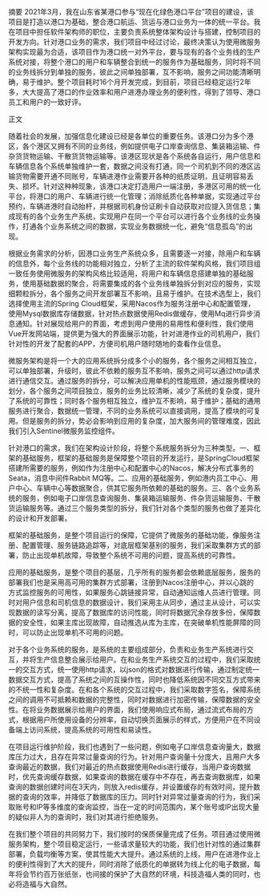 摘要
2021年3月，我在山东省某港口参与“现在化绿色港口平台”项目的建设，该项目是打造以港口为基础，整合港口航运、货运与港口业务为一体的统一平台。我在项目中担任软件架构师的职位，主要负责系统整体架构设计与搭建，控制项目的开发方向。针对港口业务的需求，我们项目中经过讨论，最终决策认为使用微服务架构实现最为合适，该项目作为港口统一对外平台，要与现有的各个业务线的生产系统对接，将整个港口的用户和车辆整合到统一的服务作为基础服务，同时将不同的业务线拆分到单独的服务，彼此之间单独部署，互不影响，服务之间功能清晰明确，易于维护。整个项目耗时16个月开发完成，到目前，项目已经稳定运行2年多，大大提高了港口的作业效率和用户进港办理业务的便利性，得到了领导、港口员工和用户的一致好评。

正文

随着社会的发展，加强信息化建设已经是各单位的重要任务。该港口分为多个港区，各个港区又拥有不同的业务线，例如提供电子口岸查询信息、集装箱运输、件杂货货物运输、干散货货物运输等。该港区现状是各个系统各自运行，用户信息和车辆信息各个系统单独维护一套，数据之间没有打通，同一个司机到不同的港区运输货物需要开通不同账号，车辆进港作业需要开各种的纸质证明，且证明容易丢失、损坏。针对这种种现象，该港口决定打造用户一端注册，多港区可用的统一化平台，将港口的用户、车辆进行统一化管理；消除纸质化各种单据，实现通过平台预约，车辆进港时自动抬杆，并根据司机身份证刷卡自动获取对应提入货信息；集成现有的各个业务生产系统，实现用户在同一个平台可以进行各个业务线的业务操作，打通各个业务系统之间的数据，实现业务数据统一化，避免“信息孤岛”的出现。

根据业务需求的分析，因港口业务生产系统众多，且需要逐一对接，除用户和车辆的信息外，每个业务线的功能相对独立，分析了主流的软件架构风格，我们项目组一致任务使用微服务的架构风格比较适用，将用户和车辆信息搭建单独的基础服务，使用基础数据的聚合，将需要集成的各个业务线单独拆分到对应的服务，实现细颗粒拆分，各个服务之间开发部署互不影响，且易于维护。在技术选型上，我们选择使用主流的Spring Cloud框架，采用Nacos作为服务注册中心和配置管理，使用Mysql数据库存储数据，针对热点数据使用Redis做缓存，使用Mq进行异步消息通知。针对展现给用户的界面，考虑到用户使用的易用性和便利性，我们使用Vue开发网站端，提供更为强大的界面展示功能，针对进港作业的司机用户，我们针对性的开发了配套的APP，方便司机用户随时随地的查看作业信息。

微服务架构是将一个大的应用系统拆分成多个小的服务，各个服务之间相互独立，可以单独部署，升级时，彼此不依赖的服务互不影响，服务之间可以通过http请求进行通信交互。通过服务的拆分，可以解决应用单机的性能瓶颈，通过服务模块的划分，各个服务之间项目独立，服务的业务比较清晰，减少了系统的复杂度，提升了系统的可靠性；同时各个服务相互独立，维护互不影响，易于维护；基础的通用服务进行聚合，数据统一管理，不同的业务系统可以直接调用，提高了模块的可复用。但是服务的拆分，势必会影响到应用的复杂度，加大服务间的管理难度，因此我们引入Sentinel微服务监控组件。

针对港口的需求，我们在架构设计阶段，将整个系统服务拆分为三种类型。一、框架的基础服务，框架的基础服务是保障整个项目的开发运行，是SpringCloud框架搭建所需要的服务，例如作为注册中心和配置中心的Nacos，解决分布式事务的Seata，消息中间件Rabbit MQ等。二、应用的基础服务，例如港内员工中心、用户中心、车辆中心等数据聚合，供其它服务所依赖的基础的服务。三、各个业务系统的服务，例如电子口岸信息查询服务、集装箱运输服务、件杂货运输服务、干散货运输服务等。通过三个服务类型的拆分，我们针对各个类型的服务也做了差异化的设计和开发部署。

框架的基础服务，是整个项目运行的保障，它提供了微服务的基础功能，像服务注册、配置管理、服务链路追踪等，对底层框架基别的服务，我们采取集群方式的部署，防止出现单机故障，导致整个系统不可用的问题，提高系统的可靠性。

应用的基础服务，是整个项目的基层，几乎所有的服务都会依赖底层服务，服务的部署我们也是采用高可用的集群方式部署，注册到Nacos注册中心，并以心跳的方式监控服务的可用性，如果服务心跳链接异常，自动通知运维人员进行管理。同时对用户信息和司机信息的数据设计，我们采用主从同步，通过主从设计，可以实现数据的读写分离，提高了数据库的访问性能，同时将数据冗余存放多份，保障数据的安全性，如果主库出现故障，自动推选从库为主库，在突破单机性能屏障的同时，可以防止出现单机不可用的问题。

对于各个业务系统的服务，是系统的主要组成部分，负责和业务生产系统进行交互，并将生产信息整合展示给用户。在和业务生产系统交互的过程中，我们采取统一的交互方式，统一使用http请求，以json的格式对数据进行传输，通过制定统一数据交互方式，提高了系统之间的互操作性，同时也降低系统因不同交互方式带来的不统一性和复杂度。在和各个系统的交互过程中，我们采取数字签名，保障系统之间的调用不可抵赖和数据的完整性，同时对数据进行加密传输，保障数据的安全性。在将业务数据展示给用户的界面，我们使用响应式布局，通过流式布局的方式，根据用户所使用设备的分辨率，自动切换页面展示的样式，方便用户在不同设备端上访问系统，提高系统的可用性和易读性。

在项目运行维护阶段，我们也遇到了一些问题，例如电子口岸信息查询量大，数据库压力过大，且存在异常过量查询的行为。针对用户查询量十分庞大，且用户大多查询最近的数据，我们对最近的热点数据使用Redis进行缓存，当用户查询数据时，优先查询缓存数据，如果查询的数据在缓存中不存在，再去查询数据库，如果查询的数据创建时间在3天内，则放入redis缓存，并设置缓存的有效时间，提升数据的查询的效率，并降低了数据库的压力。同时针对异常过量查询的行为，我们采取账号和IP等多维度的查询监控，当在一定的时间范围内，某个账号或IP出现大量的疑似非人为的查询时，我们对其进行拒绝服务。

在我们整个项目的共同努力下，我们按时的保质保量完成了任务。项目通过使用微服务架构，整个项目稳定运行，一些请求量较大的功能，我们也针对性的通过集群部署，负载均衡等方案，使其性能大大提升。通过系统的上线，用户在进港作业上的便利性得到了大大的提升，同时消除了纸质化的单据转为线上化的电子数据，每年将会节约百万张纸张，也间接的保护了大自然的环境，科技造福人类的同时，也必将造福与大自然。
